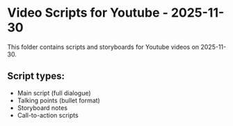 # Video Scripts for Youtube - 2025-11-30

This folder contains scripts and storyboards for Youtube videos on 2025-11-30.

## Script types:
- Main script (full dialogue)
- Talking points (bullet format)
- Storyboard notes
- Call-to-action scripts
